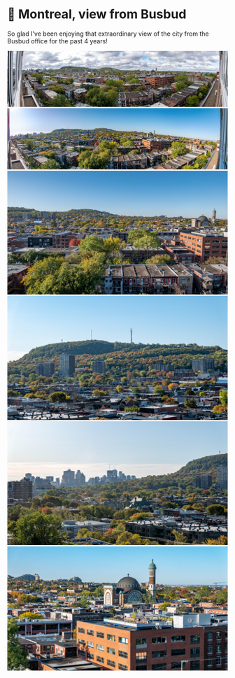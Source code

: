 # 🍁 Montreal, view from Busbud

So glad I've been enjoying that extraordinary view of the city from the
Busbud office for the past 4 years!

[![P2650538-Pano](/photos/hd/P2650538-Pano.jpg)](/photos/P2650538-Pano.md)
[![P2650571-Pano](/photos/hd/P2650571-Pano.jpg)](/photos/P2650571-Pano.md)
[![P2650569](/photos/hd/P2650569.jpg)](/photos/P2650569.md)
[![P2650586](/photos/hd/P2650586.jpg)](/photos/P2650586.md)
[![P2650587](/photos/hd/P2650587.jpg)](/photos/P2650587.md)
[![P2650588](/photos/hd/P2650588.jpg)](/photos/P2650588.md)
